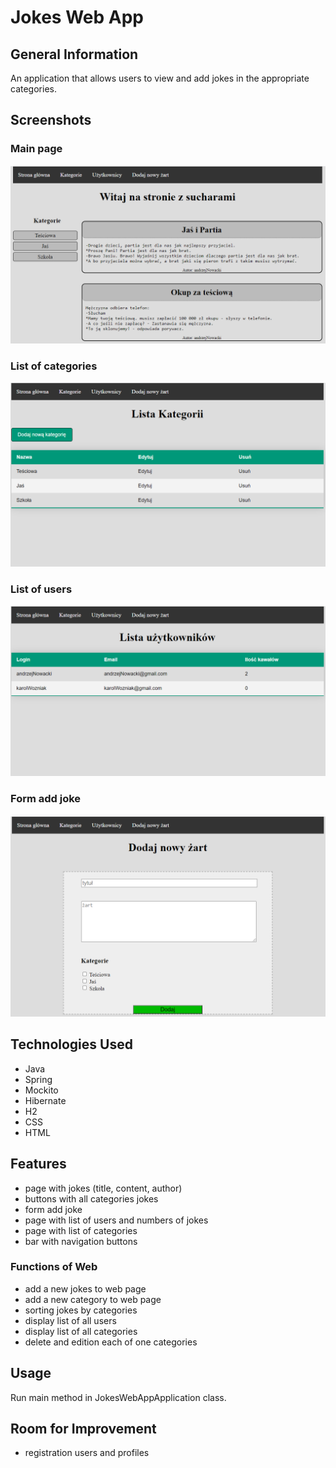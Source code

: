 # Jokes Web App

## General Information
An application that allows users to view and add jokes in the appropriate categories.

## Screenshots

### Main page
![main page](img/main.png)

### List of categories
![list of categories](img/listOfCategories.png)

### List of users
![list of users](img/listOfUsers.png)

### Form add joke
![form add joke](img/formAddJoke.png)

## Technologies Used
- Java
- Spring
- Mockito
- Hibernate
- H2
- CSS
- HTML

## Features
- page with jokes (title, content, author)
- buttons with all categories jokes
- form add joke
- page with list of users and numbers of jokes
- page with list of categories
- bar with navigation buttons

### Functions of Web
- add a new jokes to web page
- add a new category to web page
- sorting jokes by categories
- display list of all users
- display list of all categories
- delete and edition each of one categories

## Usage
Run main method in JokesWebAppApplication class.

## Room for Improvement

- registration users and profiles